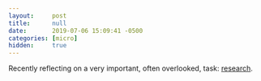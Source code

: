 ```yaml
---
layout:     post
title:      null
date:       2019-07-06 15:09:41 -0500
categories: [micro]
hidden:     true
---
```


Recently reflecting on a very important, often overlooked, task: [research](https://www.toddgrooms.com/2019/07/06/research/).
